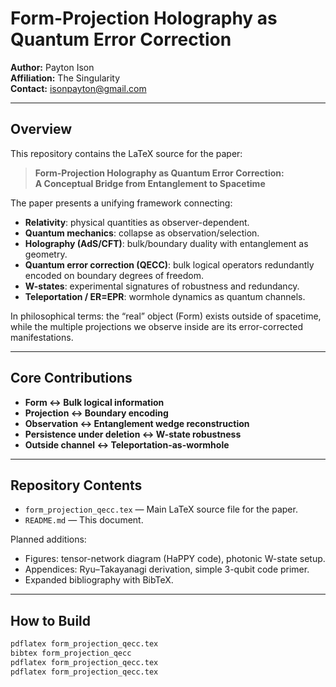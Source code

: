 # Form-Projection Holography as Quantum Error Correction

**Author:** Payton Ison  
**Affiliation:** The Singularity  
**Contact:** [isonpayton@gmail.com](mailto:isonpayton@gmail.com)  

---

## Overview

This repository contains the LaTeX source for the paper:

> **Form-Projection Holography as Quantum Error Correction:  
> A Conceptual Bridge from Entanglement to Spacetime**

The paper presents a unifying framework connecting:
- **Relativity**: physical quantities as observer-dependent.  
- **Quantum mechanics**: collapse as observation/selection.  
- **Holography (AdS/CFT)**: bulk/boundary duality with entanglement as geometry.  
- **Quantum error correction (QECC)**: bulk logical operators redundantly encoded on boundary degrees of freedom.  
- **W-states**: experimental signatures of robustness and redundancy.  
- **Teleportation / ER=EPR**: wormhole dynamics as quantum channels.  

In philosophical terms: the “real” object (Form) exists outside of spacetime, while the multiple projections we observe inside are its error-corrected manifestations.

---

## Core Contributions

- **Form ↔ Bulk logical information**  
- **Projection ↔ Boundary encoding**  
- **Observation ↔ Entanglement wedge reconstruction**  
- **Persistence under deletion ↔ W-state robustness**  
- **Outside channel ↔ Teleportation-as-wormhole**

---

## Repository Contents

- `form_projection_qecc.tex` — Main LaTeX source file for the paper.
- `README.md` — This document.

Planned additions:
- Figures: tensor-network diagram (HaPPY code), photonic W-state setup.
- Appendices: Ryu–Takayanagi derivation, simple 3-qubit code primer.
- Expanded bibliography with BibTeX.

---

## How to Build

```bash
pdflatex form_projection_qecc.tex
bibtex form_projection_qecc
pdflatex form_projection_qecc.tex
pdflatex form_projection_qecc.tex
